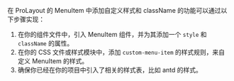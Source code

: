 在 ProLayout 的 MenuItem 中添加自定义样式和 className 的功能可以通过以下步骤实现：

1. 在你的组件文件中，引入 MenuItem 组件，并为其添加一个 `style` 和 `className` 的属性。
2. 在你的 CSS 文件或样式模块中，添加 `custom-menu-item` 的样式规则，来自定义 MenuItem 的样式。
3. 确保你已经在你的项目中引入了相关的样式表，比如 antd 的样式。

